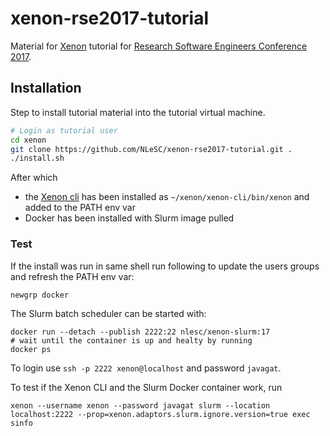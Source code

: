 # xenon-rse2017-tutorial

Material for [Xenon](http://nlesc.github.io/Xenon/) tutorial for [Research Software Engineers Conference 2017](http://rse.ac.uk/conf2017/).

## Installation

Step to install tutorial material into the tutorial virtual machine.

```bash
# Login as tutorial user
cd xenon
git clone https://github.com/NLeSC/xenon-rse2017-tutorial.git .
./install.sh
```

After which 
* the [Xenon cli](https://github.com/NLeSC/xenon-cli) has been installed as `~/xenon/xenon-cli/bin/xenon` and added to the PATH env var
* Docker has been installed with Slurm image pulled

### Test

If the install was run in same shell run following to update the users groups and refresh the PATH env var:
```
newgrp docker
```

The Slurm batch scheduler can be started with:

```
docker run --detach --publish 2222:22 nlesc/xenon-slurm:17
# wait until the container is up and healty by running
docker ps
```

To login use `ssh -p 2222 xenon@localhost` and password `javagat`.

To test if the Xenon CLI and the Slurm Docker container work, run

```
xenon --username xenon --password javagat slurm --location localhost:2222 --prop=xenon.adaptors.slurm.ignore.version=true exec sinfo
```
